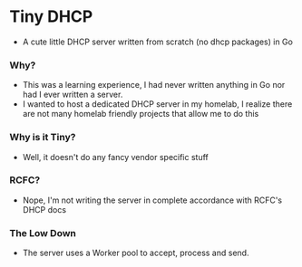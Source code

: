 # Tiny DHCP
- A cute little DHCP server written from scratch (no dhcp packages) in Go

### Why?
- This was a learning experience, I had never written anything in Go nor had I ever written a server.
- I wanted to host a dedicated DHCP server in my homelab, I realize there are not many homelab friendly projects that allow me to do this

### Why is it Tiny?
- Well, it doesn't do any fancy vendor specific stuff

### RCFC?
- Nope, I'm not writing the server in complete accordance with RCFC's DHCP docs 

### The Low Down
- The server uses a Worker pool to accept, process and send.
